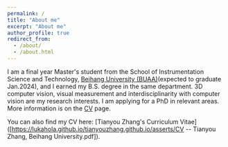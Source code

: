 ```yaml
---
permalink: /
title: "About me"
excerpt: "About me"
author_profile: true
redirect_from: 
  - /about/
  - /about.html
---
```


I am a final year Master's student from the School of Instrumentation Science and Technology, [Beihang University (BUAA)](https://buaa.edu.cn)(expected to graduate Jan.2024), and I earned my B.S. degree in the same department. 3D computer vision, visual measurement and interdisciplinarity with computer vision are my research interests. I am applying for a PhD in relevant areas. More information is on the [CV](https://lukahola.github.io/tianyouzhang.github.io/cv/) page.

You can also find my CV here: [Tianyou Zhang's Curriculum Vitae]([https://lukahola.github.io/tianyouzhang.github.io/asserts/CV -- Tianyou Zhang, Beihang University.pdf]).

